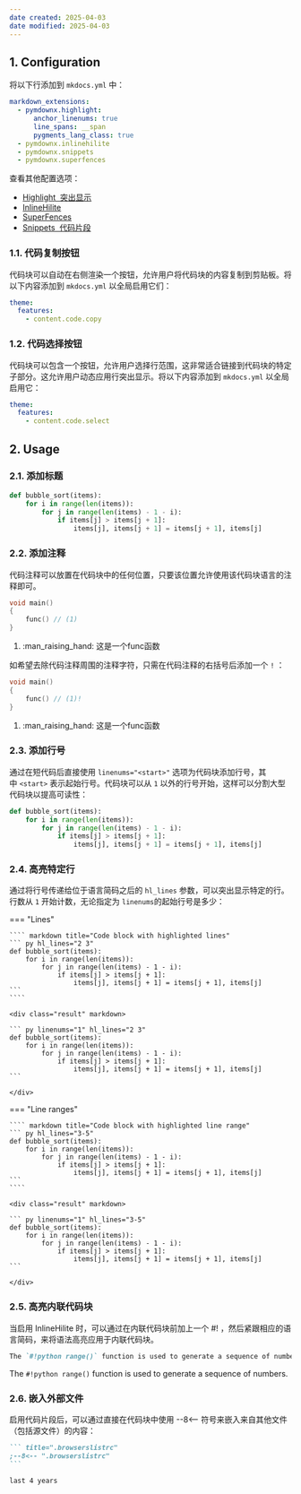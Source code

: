```yaml
---
date created: 2025-04-03
date modified: 2025-04-03
---
```


## 1. Configuration

将以下行添加到 `mkdocs.yml` 中：
```yaml
markdown_extensions:
  - pymdownx.highlight:
      anchor_linenums: true
      line_spans: __span
      pygments_lang_class: true
  - pymdownx.inlinehilite
  - pymdownx.snippets
  - pymdownx.superfences
```

查看其他配置选项：

- [Highlight  突出显示](https://squidfunk.github.io/mkdocs-material/setup/extensions/python-markdown-extensions/#highlight)
- [InlineHilite](https://squidfunk.github.io/mkdocs-material/setup/extensions/python-markdown-extensions/#inlinehilite)
- [SuperFences](https://squidfunk.github.io/mkdocs-material/setup/extensions/python-markdown-extensions/#superfences)
- [Snippets  代码片段](https://squidfunk.github.io/mkdocs-material/setup/extensions/python-markdown-extensions/#snippets)

### 1.1. 代码复制按钮

代码块可以自动在右侧渲染一个按钮，允许用户将代码块的内容复制到剪贴板。将以下内容添加到 `mkdocs.yml` 以全局启用它们：
```yaml
theme:
  features:
    - content.code.copy
```

### 1.2. 代码选择按钮

代码块可以包含一个按钮，允许用户选择行范围，这非常适合链接到代码块的特定子部分。这允许用户动态应用行突出显示。将以下内容添加到 `mkdocs.yml` 以全局启用它：
```yaml
theme:
  features:
    - content.code.select
```

## 2. Usage

### 2.1. 添加标题

``` py title="bubble_sort.py"
def bubble_sort(items):
    for i in range(len(items)):
        for j in range(len(items) - 1 - i):
            if items[j] > items[j + 1]:
                items[j], items[j + 1] = items[j + 1], items[j]
```

### 2.2. 添加注释

代码注释可以放置在代码块中的任何位置，只要该位置允许使用该代码块语言的注释即可。

```cpp
void main()
{
	func() // (1)
}
```

1.  :man_raising_hand: 这是一个func函数

如希望去除代码注释周围的注释字符，只需在代码注释的右括号后添加一个 `!` ：
```cpp
void main()
{
	func() // (1)!
}
```

1.  :man_raising_hand: 这是一个func函数

### 2.3. 添加行号

通过在短代码后直接使用 `linenums="<start>"` 选项为代码块添加行号，其中 `<start>` 表示起始行号。代码块可以从 `1` 以外的行号开始，这样可以分割大型代码块以提高可读性：

``` py linenums="1"
def bubble_sort(items):
    for i in range(len(items)):
        for j in range(len(items) - 1 - i):
            if items[j] > items[j + 1]:
                items[j], items[j + 1] = items[j + 1], items[j]
```

### 2.4. 高亮特定行
通过将行号传递给位于语言简码之后的 `hl_lines` 参数，可以突出显示特定的行。行数从 `1` 开始计数，无论指定为 `linenums`的起始行号是多少：

=== "Lines"

    ```` markdown title="Code block with highlighted lines"
    ``` py hl_lines="2 3"
    def bubble_sort(items):
        for i in range(len(items)):
            for j in range(len(items) - 1 - i):
                if items[j] > items[j + 1]:
                    items[j], items[j + 1] = items[j + 1], items[j]
    ```
    ````

    <div class="result" markdown>

    ``` py linenums="1" hl_lines="2 3"
    def bubble_sort(items):
        for i in range(len(items)):
            for j in range(len(items) - 1 - i):
                if items[j] > items[j + 1]:
                    items[j], items[j + 1] = items[j + 1], items[j]
    ```

    </div>

=== "Line ranges"

    ```` markdown title="Code block with highlighted line range"
    ``` py hl_lines="3-5"
    def bubble_sort(items):
        for i in range(len(items)):
            for j in range(len(items) - 1 - i):
                if items[j] > items[j + 1]:
                    items[j], items[j + 1] = items[j + 1], items[j]
    ```
    ````

    <div class="result" markdown>

    ``` py linenums="1" hl_lines="3-5"
    def bubble_sort(items):
        for i in range(len(items)):
            for j in range(len(items) - 1 - i):
                if items[j] > items[j + 1]:
                    items[j], items[j + 1] = items[j + 1], items[j]
    ```

    </div>

  [Adding line numbers]: #adding-line-numbers

### 2.5. 高亮内联代码块

  当启用 InlineHilite 时，可以通过在内联代码块前加上一个 #! ，然后紧跟相应的语言简码，来将语法高亮应用于内联代码块。

  ``` markdown title="Inline code block"
The `#!python range()` function is used to generate a sequence of numbers.
```

<div class="result" markdown>

The `#!python range()` function is used to generate a sequence of numbers.

</div>

### 2.6. 嵌入外部文件

启用代码片段后，可以通过直接在代码块中使用 --8<-- 符号来嵌入来自其他文件（包括源文件）的内容：

```` markdown title="Code block with external content"
``` title=".browserslistrc"
;--8<-- ".browserslistrc"
```
````

<div class="result" markdown>

``` title=".browserslistrc"
last 4 years
```